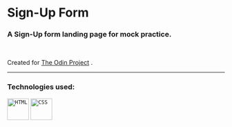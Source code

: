 # Sign-Up Form
### A Sign-Up form landing page for mock practice.

<br>

Created for [The Odin Project](https://www.theodinproject.com/lessons/node-path-intermediate-html-and-css-sign-up-form) .

---
<h3> Technologies used: </h3>
<div>
	<code><img height="50" src="https://user-images.githubusercontent.com/25181517/192158954-f88b5814-d510-4564-b285-dff7d6400dad.png" alt="HTML" title="HTML" /></code>
	<code><img height="50" src="https://user-images.githubusercontent.com/25181517/183898674-75a4a1b1-f960-4ea9-abcb-637170a00a75.png" alt="CSS" title="CSS" /></code>
	
</div>
<br>
